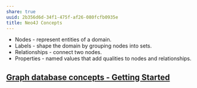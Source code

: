 ```yaml
---
share: true
uuid: 2b356d6d-34f1-475f-af26-080fcfb0935e
title: Neo4J Concepts
---
```

* Nodes - represent entities of a domain.
* Labels - shape the domain by grouping nodes into sets.
* Relationships - connect two nodes.
* Properties - named values that add qualities to nodes and relationships.

## [Graph database concepts - Getting Started](https://neo4j.com/docs/getting-started/current/graphdb-concepts/)